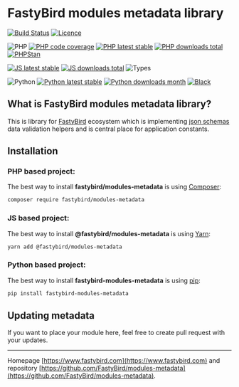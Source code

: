 # FastyBird modules metadata library

[![Build Status](https://badgen.net/github/checks/FastyBird/modules-metadata/master?cache=300&style=flat-square)](https://github.com/FastyBird/modules-metadata/actions)
[![Licence](https://badgen.net/github/license/FastyBird/modules-metadata?cache=300&style=flat-square)](https://github.com/FastyBird/modules-metadata/blob/master/LICENSE.md)

![PHP](https://badgen.net/packagist/php/FastyBird/modules-metadata?cache=300&style=flat-square)
[![PHP code coverage](https://badgen.net/coveralls/c/github/FastyBird/modules-metadata?cache=300&style=flat-square)](https://coveralls.io/r/FastyBird/modules-metadata)
[![PHP latest stable](https://badgen.net/packagist/v/FastyBird/modules-metadata/latest?cache=300&style=flat-square)](https://packagist.org/packages/FastyBird/modules-metadata)
[![PHP downloads total](https://badgen.net/packagist/dt/FastyBird/modules-metadata?cache=300&style=flat-square)](https://packagist.org/packages/FastyBird/modules-metadata)
[![PHPStan](https://img.shields.io/badge/phpstan-enabled-brightgreen.svg?style=flat-square)](https://github.com/phpstan/phpstan)

[![JS latest stable](https://badgen.net/npm/v/@fastybird/modules-metadata?cache=300&style=flat-square)](https://www.npmjs.com/package/@fastybird/modules-metadata)
[![JS downloads total](https://badgen.net/npm/dt/@fastybird/modules-metadata?cache=300&style=flat-square)](https://www.npmjs.com/package/@fastybird/modules-metadata)
![Types](https://badgen.net/npm/types/@fastybird/modules-metadata?cache=300&style=flat-square)

![Python](https://badgen.net/pypi/python/fastybird-modules-metadata?cache=300&style=flat-square)
[![Python latest stable](https://badgen.net/pypi/v/fastybird-modules-metadata?cache=300&style=flat-square)](https://pypi.org/project/fastybird-modules-metadata/)
[![Python downloads month](https://img.shields.io/pypi/dm/fastybird-modules-metadata?cache=300&style=flat-square)](https://pypi.org/project/fastybird-modules-metadata/)
[![Black](https://img.shields.io/badge/black-enabled-brightgreen.svg?style=flat-square)](https://github.com/psf/black)

## What is FastyBird modules metadata library?

This is library for [FastyBird](https://www.fastybird.com) ecosystem which is implementing [json schemas](https://json-schema.org) data validation helpers and is central place for application constants.

## Installation

### PHP based project:

The best way to install **fastybird/modules-metadata** is using [Composer](http://getcomposer.org/):

```sh
composer require fastybird/modules-metadata
```

### JS based project:

The best way to install **@fastybird/modules-metadata** is using [Yarn](https://yarnpkg.com/):

```sh
yarn add @fastybird/modules-metadata
```

### Python based project:

The best way to install **fastybird-modules-metadata** is using [pip](https://pip.pypa.io/):

```sh
pip install fastybird-modules-metadata
```

## Updating metadata

If you want to place your module here, feel free to create pull request with your updates.

***
Homepage [https://www.fastybird.com](https://www.fastybird.com) and repository [https://github.com/FastyBird/modules-metadata](https://github.com/FastyBird/modules-metadata).
